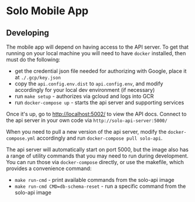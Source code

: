 # Solo Mobile App #

## Developing ##

The mobile app will depend on having access to the API server.  To get that running on your local machine you will need to have `docker` installed, then must do the following:

* get the credential json file needed for authorizing with Google, place it at `./.gcp/key.json`
* copy the `api.config.env.dist` to `api.config.env`, and modify accordingly for your local dev environment (if necessary)
* run `make setup` - authorizes via gcloud and logs into GCR
* run `docker-compose up` - starts the api server and supporting services

Once it's up, go to [http://localhost:5002/](http://localhost:5002/) to view the API docs.  Connect to the api server in your own code via `http://solo-api-server:5000/`

When you need to pull a new version of the api server, modify the `docker-compose.yml` accordingly and run `docker-compose pull solo-api`.

The api server will automatically start on port 5000, but the image also has a range of utility commands that you may need to run during development.  You can run those via `docker-compose` directly, or use the makefile, which provides a convenience command:

* `make run-cmd` - print available commands from the solo-api image
* `make run-cmd CMD=db-schema-reset` - run a specific command from the solo-api image
